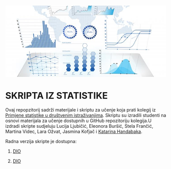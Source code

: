 


<p align="center">
  <img src="Foto/avatar.jpg" width="750" title="hover text">
</p>



# SKRIPTA IZ STATISTIKE 

Ovaj repopzitorij sadrži materijale i skriptu za učenje koja prati kolegij iz [Primjene statistike u društvenim istraživanjima](https://github.com/BrbanMiro/Statistika). Skriptu su izradili studenti na osnovi materijala za učenje dostupnih u GitHub repozitoriju kolegija.U izdradi skripte sudjeluju Lucija Ljubičić, Eleonora Buršić, Stela Frančić, Martina Videc, Lara Ožvat, Jasmina Kofjač i [Katarina Handabaka](https://github.com/kitketica).


Radna verzija skripte je dostupna:

1. [DIO](https://raw.githack.com/kitketica/Statistika_skripte/main/R/Skripta-stat.html)

2. [DIO](https://raw.githack.com/kitketica/Statistika_skripte/main/Skripta2-RMD.html)
